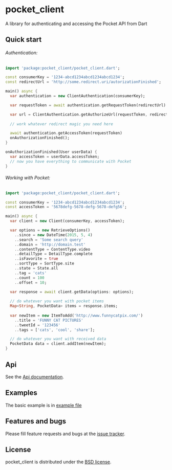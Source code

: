 # pocket_client

A library for authenticating and accessing the Pocket API from Dart

## Quick start

###### Authentication:
```dart
import 'package:pocket_client/pocket_client.dart';

const consumerKey = '1234-abcd1234abcd1234abcd1234';
const redirectUrl = 'http://some.redirect.uri/autorizationFinished';

main() async {
  var authentication = new ClientAuthentication(consumerKey);

  var requestToken = await authentication.getRequestToken(redirectUrl)

  var url = ClientAuthentication.getAuthorizeUrl(requestToken, redirectUrl);
  
  // work whatever redirect magic you need here

  await authentication.getAccessToken(requestToken)
  onAuthorizationFinished();
}

onAuthorizationFinished(User userData) {
  var accessToken = userData.accessToken;
  // now you have everything to communicate with Pocket 
}
```

###### Working with Pocket:

```dart
import 'package:pocket_client/pocket_client.dart';

const consumerKey = '1234-abcd1234abcd1234abcd1234';
const accessToken = '5678defg-5678-defg-5678-defg56';

main() async {
  var client = new Client(consumerKey, accessToken);

  var options = new RetrieveOptions()
    ..since = new DateTime(2015, 5, 4)
    ..search = 'Some search query'
    ..domain = 'http://domain.test'
    ..contentType = ContentType.video
    ..detailType = DetailType.complete
    ..isFavorite = true
    ..sortType = SortType.site
    ..state = State.all
    ..tag = 'cats'
    ..count = 100
    ..offset = 10;

  var response = await client.getData(options: options);
  
  // do whatever you want with pocket items
  Map<String, PocketData> items = response.items;
  
  var newItem = new ItemToAdd('http://www.funnycatpix.com/')
    ..title = 'FUNNY CAT PICTURES'
    ..tweetId = '123456'
    ..tags = ['cats', 'cool', 'share'];

  // do whatever you want with received data
  PocketData data = client.addItem(newItem);
}
```

## Api

See the [Api documentation](https://github.com/Ne4istb/pocket_client/blob/master/API.md).

## Examples

The basic example is in [example file](https://github.com/Ne4istb/pocket_client/blob/master/example/pocket_client.dart)

## Features and bugs

Please fill feature requests and bugs at the [issue tracker][tracker].

[tracker]: https://github.com/Ne4istb/pocket_client/issues

## License

pocket_client is distributed under the [BSD license](https://github.com/Ne4istb/pocket_client/blob/master/LICENSE).
